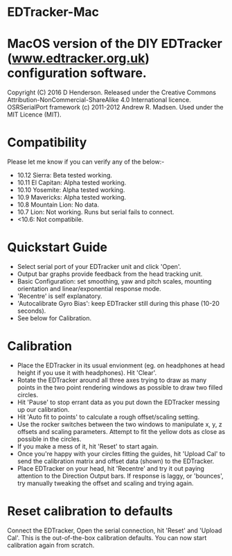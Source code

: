 EDTracker-Mac
=============

MacOS version of the DIY EDTracker (www.edtracker.org.uk) configuration software.
=================================================================================

Copyright (C) 2016 D Henderson. Released under the Creative Commons Attribution-NonCommercial-ShareAlike 4.0 International licence.
OSRSerialPort framework (c) 2011-2012 Andrew R. Madsen. Used under the MIT Licence (MIT). 

Compatibility
=============

Please let me know if you can verify any of the below:-

* 10.12 Sierra:       Beta tested working.
* 10.11 El Capitan:   Alpha tested working.
* 10.10 Yosemite:     Alpha tested working.
* 10.9  Mavericks:    Alpha tested working.
* 10.8 Mountain Lion: No data.
* 10.7 Lion:          Not working. Runs but serial fails to connect.
* <10.6:              Not compatibile.

Quickstart Guide
================

* Select serial port of your EDTracker unit and click 'Open'.
* Output bar graphs provide feedback from the head tracking unit.
* Basic Configuration: set smoothing, yaw and pitch scales, mounting orientation and linear/exponential response mode.
* 'Recentre' is self explanatory.
* 'Autocalibrate Gyro Bias': keep EDTracker still during this phase (10-20 seconds).
* See below for Calibration.

Calibration
===========

* Place the EDTracker in its usual envionment (eg. on headphones at head height if you use it with headphones). Hit 'Clear'.
* Rotate the EDTracker around all three axes trying to draw as many points in the two point rendering windows as possible to draw two filled circles.
* Hit 'Pause' to stop errant data as you put down the EDTracker messing up our calibration.
* Hit 'Auto fit to points' to calculate a rough offset/scaling setting.
* Use the rocker switches between the two windows to manipulate x, y, z offsets and scaling parameters. Attempt to fit the yellow dots as close as possible in the circles.
* If you make a mess of it, hit 'Reset' to start again.
* Once you're happy with your circles fitting the guides, hit 'Upload Cal' to send the calibration matrix and offset data (shown) to the EDTracker.
* Place EDTracker on your head, hit 'Recentre' and try it out paying attention to the Direction Output bars. If response is laggy, or 'bounces', try manually tweaking the offset and scaling and trying again.

Reset calibration to defaults
=============================

Connect the EDTracker, Open the serial connection, hit 'Reset' and 'Upload Cal'. This is the out-of-the-box calibration defaults. You can now start calibration again from scratch.
